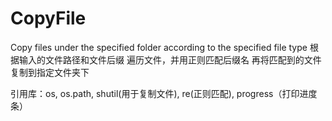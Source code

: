 # CopyFile
Copy files under the specified folder according to the specified file type
根据输入的文件路径和文件后缀
遍历文件，并用正则匹配后缀名
再将匹配到的文件复制到指定文件夹下

引用库：os, os.path, shutil(用于复制文件), re(正则匹配), progress（打印进度条）

